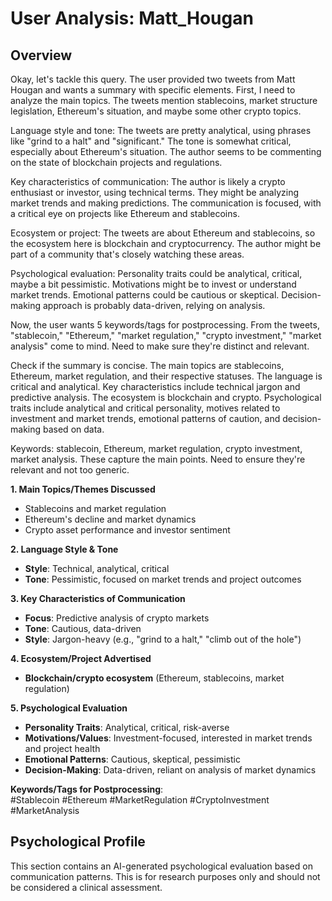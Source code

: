 # User Analysis: Matt_Hougan

## Overview

<think>
Okay, let's tackle this query. The user provided two tweets from Matt Hougan and wants a summary with specific elements. First, I need to analyze the main topics. The tweets mention stablecoins, market structure legislation, Ethereum's situation, and maybe some other crypto topics.

Language style and tone: The tweets are pretty analytical, using phrases like "grind to a halt" and "significant." The tone is somewhat critical, especially about Ethereum's situation. The author seems to be commenting on the state of blockchain projects and regulations.

Key characteristics of communication: The author is likely a crypto enthusiast or investor, using technical terms. They might be analyzing market trends and making predictions. The communication is focused, with a critical eye on projects like Ethereum and stablecoins.

Ecosystem or project: The tweets are about Ethereum and stablecoins, so the ecosystem here is blockchain and cryptocurrency. The author might be part of a community that's closely watching these areas.

Psychological evaluation: Personality traits could be analytical, critical, maybe a bit pessimistic. Motivations might be to invest or understand market trends. Emotional patterns could be cautious or skeptical. Decision-making approach is probably data-driven, relying on analysis.

Now, the user wants 5 keywords/tags for postprocessing. From the tweets, "stablecoin," "Ethereum," "market regulation," "crypto investment," "market analysis" come to mind. Need to make sure they're distinct and relevant.

Check if the summary is concise. The main topics are stablecoins, Ethereum, market regulation, and their respective statuses. The language is critical and analytical. Key characteristics include technical jargon and predictive analysis. The ecosystem is blockchain and crypto. Psychological traits include analytical and critical personality, motives related to investment and market trends, emotional patterns of caution, and decision-making based on data.

Keywords: stablecoin, Ethereum, market regulation, crypto investment, market analysis. These capture the main points. Need to ensure they're relevant and not too generic.
</think>

**1. Main Topics/Themes Discussed**  
- Stablecoins and market regulation  
- Ethereum's decline and market dynamics  
- Crypto asset performance and investor sentiment  

**2. Language Style & Tone**  
- **Style**: Technical, analytical, critical  
- **Tone**: Pessimistic, focused on market trends and project outcomes  

**3. Key Characteristics of Communication**  
- **Focus**: Predictive analysis of crypto markets  
- **Tone**: Cautious, data-driven  
- **Style**: Jargon-heavy (e.g., "grind to a halt," "climb out of the hole")  

**4. Ecosystem/Project Advertised**  
- **Blockchain/crypto ecosystem** (Ethereum, stablecoins, market regulation)  

**5. Psychological Evaluation**  
- **Personality Traits**: Analytical, critical, risk-averse  
- **Motivations/Values**: Investment-focused, interested in market trends and project health  
- **Emotional Patterns**: Cautious, skeptical, pessimistic  
- **Decision-Making**: Data-driven, reliant on analysis of market dynamics  

**Keywords/Tags for Postprocessing**:  
#Stablecoin #Ethereum #MarketRegulation #CryptoInvestment #MarketAnalysis

## Psychological Profile

This section contains an AI-generated psychological evaluation based on communication patterns. This is for research purposes only and should not be considered a clinical assessment.